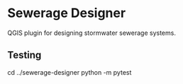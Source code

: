 # Sewerage Designer

QGIS plugin for designing stormwater sewerage systems.

## Testing

cd ../sewerage-designer
python -m pytest

